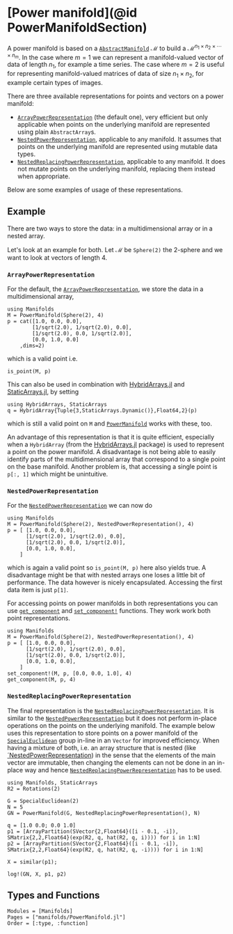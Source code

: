# [Power manifold](@id PowerManifoldSection)

A power manifold is based on a [`AbstractManifold`](https://juliamanifolds.github.io/ManifoldsBase.jl/stable/types.html#ManifoldsBase.AbstractManifold)  $\mathcal M$ to build a $\mathcal M^{n_1 \times n_2 \times \cdots \times n_m}$.
In the case where $m=1$ we can represent a manifold-valued vector of data of length $n_1$, for example a time series.
The case where $m=2$ is useful for representing manifold-valued matrices of data of size $n_1 \times n_2$, for example certain types of images.

There are three available representations for points and vectors on a power manifold:

* [`ArrayPowerRepresentation`](@ref) (the default one), very efficient but only applicable when points on the underlying manifold are represented using plain `AbstractArray`s.
* [`NestedPowerRepresentation`](https://juliamanifolds.github.io/ManifoldsBase.jl/stable/manifolds.html#ManifoldsBase.NestedPowerRepresentation), applicable to any manifold. It assumes that points on the underlying manifold are represented using mutable data types.
* [`NestedReplacingPowerRepresentation`](https://juliamanifolds.github.io/ManifoldsBase.jl/stable/manifolds.html#ManifoldsBase.NestedReplacingPowerRepresentation), applicable to any manifold. It does not mutate points on the underlying manifold, replacing them instead when appropriate.

Below are some examples of usage of these representations.

## Example

There are two ways to store the data: in a multidimensional array or in a nested array.

Let's look at an example for both.
Let $\mathcal M$ be `Sphere(2)` the 2-sphere and we want to look at vectors of length 4.

### `ArrayPowerRepresentation`

For the default, the [`ArrayPowerRepresentation`](@ref), we store the data in a multidimensional array,

```@example 1
using Manifolds
M = PowerManifold(Sphere(2), 4)
p = cat([1.0, 0.0, 0.0],
        [1/sqrt(2.0), 1/sqrt(2.0), 0.0],
        [1/sqrt(2.0), 0.0, 1/sqrt(2.0)],
        [0.0, 1.0, 0.0]
    ,dims=2)
```

which is a valid point i.e.

```@example 1
is_point(M, p)
```

This can also be used in combination with [HybridArrays.jl](https://github.com/mateuszbaran/HybridArrays.jl) and [StaticArrays.jl](https://github.com/JuliaArrays/StaticArrays.jl), by setting

```@example 1
using HybridArrays, StaticArrays
q = HybridArray{Tuple{3,StaticArrays.Dynamic()},Float64,2}(p)
```

which is still a valid point on `M` and [`PowerManifold`](https://juliamanifolds.github.io/ManifoldsBase.jl/stable/manifolds.html#ManifoldsBase.PowerManifold) works with these, too.

An advantage of this representation is that it is quite efficient, especially when a `HybridArray` (from the [HybridArrays.jl](https://github.com/mateuszbaran/HybridArrays.jl) package) is used to represent a point on the power manifold.
A disadvantage is not being able to easily identify parts of the multidimensional array that correspond to a single point on the base manifold.
Another problem is, that accessing a single point is ` p[:, 1]` which might be unintuitive.

### `NestedPowerRepresentation`

For the [`NestedPowerRepresentation`](https://juliamanifolds.github.io/ManifoldsBase.jl/stable/manifolds.html#ManifoldsBase.NestedPowerRepresentation) we can now do

```@example 2
using Manifolds
M = PowerManifold(Sphere(2), NestedPowerRepresentation(), 4)
p = [ [1.0, 0.0, 0.0],
      [1/sqrt(2.0), 1/sqrt(2.0), 0.0],
      [1/sqrt(2.0), 0.0, 1/sqrt(2.0)],
      [0.0, 1.0, 0.0],
    ]
```

which is again a valid point so `is_point(M, p)` here also yields true.
A disadvantage might be that with nested arrays one loses a little bit of performance.
The data however is nicely encapsulated. Accessing the first data item is just `p[1]`.

For accessing points on power manifolds in both representations you can use [`get_component`](https://juliamanifolds.github.io/ManifoldsBase.jl/stable/metamanifolds/#ManifoldsBase.get_component-Tuple%7BAbstractPowerManifold,%20Any,%20Vararg%7BAny%7D%7D) and [`set_component!`](https://juliamanifolds.github.io/ManifoldsBase.jl/stable/metamanifolds/#ManifoldsBase.set_component!-Tuple%7BAbstractPowerManifold,%20Any,%20Any,%20Vararg%7BAny%7D%7D) functions.
They work work both point representations.

```@example 3
using Manifolds
M = PowerManifold(Sphere(2), NestedPowerRepresentation(), 4)
p = [ [1.0, 0.0, 0.0],
      [1/sqrt(2.0), 1/sqrt(2.0), 0.0],
      [1/sqrt(2.0), 0.0, 1/sqrt(2.0)],
      [0.0, 1.0, 0.0],
    ]
set_component!(M, p, [0.0, 0.0, 1.0], 4)
get_component(M, p, 4)
```

### `NestedReplacingPowerRepresentation`

The final representation is the [`NestedReplacingPowerRepresentation`](https://juliamanifolds.github.io/ManifoldsBase.jl/stable/manifolds.html#ManifoldsBase.NestedReplacingPowerRepresentation). It is similar to the [`NestedPowerRepresentation`](https://juliamanifolds.github.io/ManifoldsBase.jl/stable/manifolds.html#ManifoldsBase.NestedPowerRepresentation) but it does not perform in-place operations on the points on the underlying manifold. The example below uses this representation to store points on a power manifold of the [`SpecialEuclidean`](@ref) group in-line in an `Vector` for improved efficiency. When having a mixture of both, i.e. an array structure that is nested (like [´NestedPowerRepresentation](@ref)) in the sense that the elements of the main vector are immutable, then changing the elements can not be done in an in-place way and hence [`NestedReplacingPowerRepresentation`](https://juliamanifolds.github.io/ManifoldsBase.jl/stable/manifolds.html#ManifoldsBase.NestedReplacingPowerRepresentation) has to be used.

```@example 4
using Manifolds, StaticArrays
R2 = Rotations(2)

G = SpecialEuclidean(2)
N = 5
GN = PowerManifold(G, NestedReplacingPowerRepresentation(), N)

q = [1.0 0.0; 0.0 1.0]
p1 = [ArrayPartition(SVector{2,Float64}([i - 0.1, -i]), SMatrix{2,2,Float64}(exp(R2, q, hat(R2, q, i)))) for i in 1:N]
p2 = [ArrayPartition(SVector{2,Float64}([i - 0.1, -i]), SMatrix{2,2,Float64}(exp(R2, q, hat(R2, q, -i)))) for i in 1:N]

X = similar(p1);

log!(GN, X, p1, p2)
```

## Types and Functions
```@autodocs
Modules = [Manifolds]
Pages = ["manifolds/PowerManifold.jl"]
Order = [:type, :function]
```
